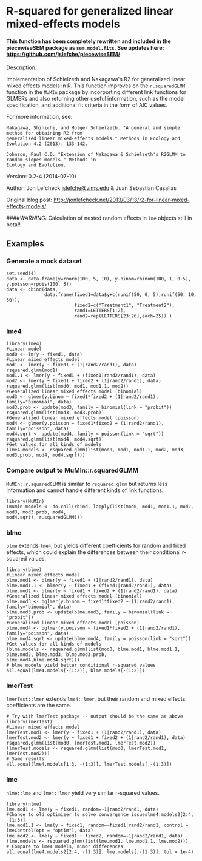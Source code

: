 # R-squared for generalized linear mixed-effects models

#### This function has been completely rewritten and included in the piecewiseSEM package as `sem.model.fits`. See updates here: https://github.com/jslefche/piecewiseSEM/

Description: 

Implementation of Schielzeth and Nakagawa's R2 for generalized linear mixed effects models in R. This function improves on the `r.squaredGLMM` function in the `MuMIn` package by incorporting different link functions for GLMERs and also returning other useful information, such as the model specification, and additional fit criteria in the form of AIC values.

For more information, see: 

    Nakagawa, Shinichi, and Holger Schielzeth. "A general and simple method for obtaining R2 from 
    generalized linear mixed‐effects models." Methods in Ecology and Evolution 4.2 (2013): 133-142.
    
    Johnson, Paul C.D. "Extension of Nakagawa & Schielzeth's R2GLMM to random slopes models." Methods in
    Ecology and Evolution.

Version: 0.2-4 (2014-07-10)

Author: Jon Lefcheck <jslefche@vims.edu> & Juan Sebastian Casallas

Original blog post: http://jonlefcheck.net/2013/03/13/r2-for-linear-mixed-effects-models/

####*WARNING:* Calculation of nested random effects in `lme` objects still in beta!!

## Examples

### Generate a mock dataset

```
set.seed(4)
data <- data.frame(y=rnorm(100, 5, 10), y.binom=rbinom(100, 1, 0.5), y.poisson=rpois(100, 5))
data <- cbind(data, 
              data.frame(fixed1=data$y+c(runif(50, 0, 5),runif(50, 10, 50)),
                         fixed2=c("Treatment1", "Treatment2"),
                         rand1=LETTERS[1:2],
                         rand2=rep(LETTERS[23:26],each=25)) )
```

### lme4
```
library(lme4)
#Linear model
mod0 <- lm(y ~ fixed1, data)
#Linear mixed effects model
mod1 <- lmer(y ~ fixed1 + (1|rand2/rand1), data)
rsquared.glmm(mod1)
mod1.1 <- lmer(y ~ fixed1 + (fixed1|rand2/rand1), data)
mod2 <- lmer(y ~ fixed1 + fixed2 + (1|rand2/rand1), data)
rsquared.glmm(list(mod0, mod1, mod1.1, mod2))
#Generalized linear mixed effects model (binomial)
mod3 <- glmer(y.binom ~ fixed1*fixed2 + (1|rand2/rand1), family="binomial", data)
mod3.prob <- update(mod3, family = binomial(link = "probit"))
rsquared.glmm(list(mod3, mod3.prob))
#Generalized linear mixed effects model (poisson)
mod4 <- glmer(y.poisson ~ fixed1*fixed2 + (1|rand2/rand1), family="poisson", data)
mod4.sqrt <- update(mod4, family = poisson(link = "sqrt"))
rsquared.glmm(list(mod4, mod4.sqrt))
#Get values for all kinds of models
(lme4.models <- rsquared.glmm(list(mod0, mod1, mod1.1, mod2, mod3, mod3.prob, mod4, mod4.sqrt)))
```
### Compare output to MuMIn::r.squaredGLMM

`MuMIn::r.squaredGLMM` is similar to `rsquared.glmm` but returns less information and cannot handle different kinds of link functions:
```
library(MuMIn)
(mumin.models <- do.call(rbind, lapply(list(mod0, mod1, mod1.1, mod2, mod3, mod3.prob, mod4, 
mod4.sqrt), r.squaredGLMM)))
```

### blme

`blme` extends `lme4`, but yields different coefficients for random and fixed effects, which could explain the differences between their conditional r-squared values.

```
library(blme)
#Linear mixed effects model
blme.mod1 <- blmer(y ~ fixed1 + (1|rand2/rand1), data)
blme.mod1.1 <- blmer(y ~ fixed1 + (fixed1|rand2/rand1), data)
blme.mod2 <- blmer(y ~ fixed1 + fixed2 + (1|rand2/rand1), data)
#Generalized linear mixed effects model (binomial)
blme.mod3 <- bglmer(y.binom ~ fixed1*fixed2 + (1|rand2/rand1), family="binomial", data)
blme.mod3.prob <- update(blme.mod3, family = binomial(link = "probit"))
#Generalized linear mixed effects model (poisson)
blme.mod4 <- bglmer(y.poisson ~ fixed1*fixed2 + (1|rand2/rand1), family="poisson", data)
blme.mod4.sqrt <- update(blme.mod4, family = poisson(link = "sqrt"))
#Get values for all kinds of models
(blme.models <- rsquared.glmm(list(mod0, blme.mod1, blme.mod1.1, blme.mod2, blme.mod3, blme.mod3.prob,
blme.mod4,blme.mod4.sqrt)))
# blme models yield better conditional r-squared values
all.equal(lme4.models[-(1:2)], blme.models[-(1:2)])
```

### lmerTest

`lmerTest::lmer` extends `lme4::lmer`, but their random and mixed effects coefficients are the same.

```
# Try with lmerTest package -- output should be the same as above
library(lmerTest)
#Linear mixed effects model
lmerTest.mod1 <- lmer(y ~ fixed1 + (1|rand2/rand1), data)
lmerTest.mod2 <- lmer(y ~ fixed1 + fixed2 + (1|rand2/rand1), data)
rsquared.glmm(list(mod0, lmerTest.mod1, lmerTest.mod2))
(lmerTest.models <- rsquared.glmm(list(mod0, lmerTest.mod1, lmerTest.mod2)))
# Same results
all.equal(lme4.models[1:3, -(1:3)], lmerTest.models[,-(1:3)])
```

### lme

`nlme::lme` and `lme4::lmer` yield very similar r-squared values.

```
library(nlme)
lme.mod1 <- lme(y ~ fixed1, random=~1|rand2/rand1, data)
#Change to old optimizer to solve convergence issueslme4.models2[2:4, -(1:3)]
lme.mod1.1 <- lme(y ~ fixed1, random=~fixed1|rand2/rand1, control = lmeControl(opt = "optim"), data) 
lme.mod2 <- lme(y ~ fixed1 + fixed2, random=~1|rand2/rand1, data)
(lme.models <- rsquared.glmm(list(lme.mod1, lme.mod1.1, lme.mod2)))
# Compare to lme4 models, minor differences
all.equal(lme4.models2[2:4, -(1:3)], lme.models[,-(1:3)], tol = 1e-4)
```
